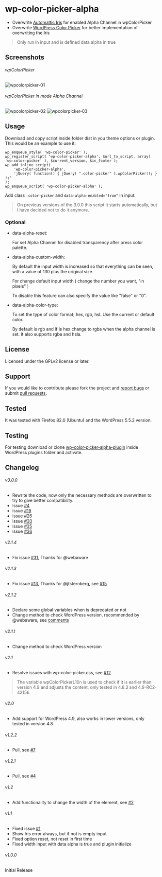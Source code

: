 # wp-color-picker-alpha
* Overwrite [Automattic Iris][1] for enabled Alpha Channel in wpColorPicker
* Overwrite [WordPress Color Picker][4] for better implementation of overwriting the Iris

> Only run in input and is defined data alpha in true

## Screenshots
###### wpColorPicker

![wpcolorpicker-01](https://cloud.githubusercontent.com/assets/747817/5768333/12c1779e-9d10-11e4-94ad-055a063f571c.png)

###### wpColorPicker in mode Alpha Channel

![wpcolorpicker-02](https://cloud.githubusercontent.com/assets/747817/5768335/17eae354-9d10-11e4-95cf-14868124309c.png)
![wpcolorpicker-03](https://cloud.githubusercontent.com/assets/747817/5768336/1b6ff956-9d10-11e4-80e1-7bcf3fde8ea8.png)

## Usage
Download and copy script inside folder dist in you theme options or plugin.
This would be an example to use it:
```
wp_enqueue_style( 'wp-color-picker' );
wp_register_script( 'wp-color-picker-alpha', $url_to_script, array( 'wp-color-picker' ), $current_version, $in_footer );
wp_add_inline_script(
	'wp-color-picker-alpha',
	'jQuery( function() { jQuery( ".color-picker" ).wpColorPicker(); } );'
);
wp_enqueue_script( 'wp-color-picker-alpha' );
```
Add class `.color-picker` and `data-alpha-enabled="true"` in input.

> On previous versions of the 3.0.0 this script it starts automatically, but I have decided not to do it anymore.

### Optional
 * data-alpha-reset:
 
   For set Alpha Channel for disabled transparency after press color palette.

 * data-alpha-custom-width:
 
   By default the input width is increased so that everything can be seen, with a value of 130 plus the original size.
   
   For change default input width ( change the number you want, "in pixels" )
   
   To disable this feature can also specify the value like "false" or "0".

* data-alpha-color-type:
  
  To set the type of color format; hex, rgb, hsl. Use the current or default color.
  
  By default is rgb and if is hex change to rgba when the alpha channel is set. It also supports rgba and hsla.


## License
Licensed under the GPLv2 license or later.

## Support
If you would like to contribute please fork the project and [report bugs][2] or submit [pull requests][3].

## Tested
It was tested with Firefox 82.0 (Ubuntu) and the WordPress 5.5.2 version.

## Testing
For testing download or clone [wp-color-picker-alpha-plugin](https://github.com/kallookoo/wp-color-picker-alpha-plugin) inside WordPress plugins folder and activate.


## Changelog
###### v3.0.0
 * Rewrite the code, now only the necessary methods are overwritten to try to give better compatibility.
 * Issue [#4](../../issues/4)
 * Issue [#19](../../issues/19)
 * Issue [#26](../../issues/26)
 * Issue [#30](../../issues/30)
 * Issue [#35](../../issues/35)
 * Issue [#36](../../issues/36)

###### v2.1.4
 * Fix issue [#31](../../issues/31), Thanks for @webaware

###### v2.1.3
 * Fix issue [#13](../../pull/13), Thanks for @jtsternberg, see [#15](../../pull/15)
 
###### v2.1.2
 * Declare some global variables when is deprecated or not
 * Change method to check WordPress version, recommended by @webaware, see [comments][5]

###### v2.1.1
 * Change method to check WordPress version

###### v2.1
 * Resolve issues with wp-color-picker.css, see [#12](../../pull/12)
  > The variable wpColorPickerL10n is used to check if it is earlier than version 4.9 and adjusts the content,
  > only tested in 4.8.3 and 4.9-RC2-42156.

###### v2.0
 * Add support for WordPress 4.9, also works in lower versions, only tested in version 4.8

###### v1.2.2
 * Pull, see [#7](../../pull/7)

###### v1.2.1
 * Pull, see [#4](../../pull/4)

###### v1.2
 * Add functionality to change the width of the element, see [#2](../../issues/2)

###### v1.1
 * Fixed issue [#1](../../issues/1)
 * Show Iris error always, but if not is empty input
 * Fixed option reset, not reset in first time
 * Fixed width input with data alpha is true and plugin initialize

###### v1.0.0
Initial Release


[1]: https://automattic.github.io/Iris/
[2]: https://github.com/kallookoo/wp-color-picker-alpha/issues
[3]: https://github.com/kallookoo/wp-color-picker-alpha/pulls
[4]: https://github.com/WordPress/WordPress/blob/master/wp-admin/js/color-picker.js
[5]: https://github.com/kallookoo/wp-color-picker-alpha/commit/41fe4dfa0aa5abe98e905075c1b98ceff39fd704#commitcomment-25592012
